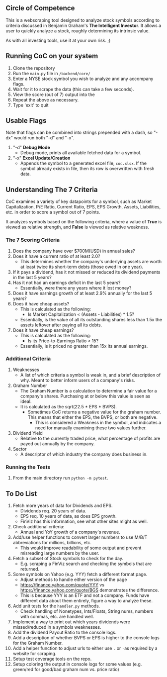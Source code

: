 ## Circle of Competence

This is a webscraping tool designed to analyze stock symbols according to criteria discussed in Benjamin Graham's __The Intelligent Investor__. It allows a user to quickly analyze a stock, roughly determining its intrinsic value.

As with all investing tools, use it at your own risk. ;)

## Running CoC on your system

1. Clone the repository
2. Run the `main.py` file in `/backend/core/`
3. Enter a NYSE stock symbol you wish to analyze and any accompany flags.
4. Wait for it to scrape the data (this can take a few seconds).
5. View the score (out of 7) output into the
6. Repeat the above as necessary.
7. Type 'exit' to quit

## Usable Flags

Note that flags can be combined into strings prepended with a dash, so "-dx" would run both "-d" and "-x".

1. "-d" **Debug Mode**
   * Debug mode, prints all available fetched data for a symbol.
2. "-x" **Excel Update/Creation**
   * Appends the symbol to a generated excel file, `coc.xlsx`. If the symbol already exists in file, then its row is overwritten with fresh data.

## Understanding The 7 Criteria

CoC examines a variety of key datapoints for a symbol, such as Market Capitalization, P/E Ratio, Current Ratio, EPS, EPS Growth, Assets, Liabilities, etc. in order to score a symbol out of 7 points.

It analyzes symbols based on the following criteria, where a value of **True** is viewed as relative strength, and **False** is viewed as relative weakness.

### The 7 Scoring Criteria

1. Does the company have over $700M(USD) in annual sales?
2. Does it have a current ratio of at least 2.0?
   * This determines whether the company's underlying assets are worth at least twice its short-term debts (those owed in one year).
3. If it pays a dividend, has it not missed or reduced its dividend payments in the last 5 years?
4. Has it not had an earnings deficit in the last 5 years?
   * Essentially, were there any years where it lost money?
5. Does it have earnings growth of at least 2.9% annually for the last 5 years?
6. Does it have cheap assets?
   * This is calculated as the following:
     * Is Market Capitalization < (Assets - Liabilities) * 1.5?
   * Essentially, is the value of all its outstanding shares less than 1.5x the assets leftover after paying all its debts.
7. Does it have cheap earnings?
   * This is calculated as the following:
     * Is its Price-to-Earnings Ratio < 15?
   * Essentially, is it priced no greater than 15x its annual earnings.

### Additional Criteria

1. Weaknesses
   * A list of which criteria a symbol is weak in, and a brief description of why. Meant to better inform users of a company's risks.
2. Graham Number
   * The Graham Number is a calculation to determine a fair value for a company's shares. Purchasing at or below this value is seen as ideal.
   * It is calculated as the sqrt(22.5 * EPS * BVPS).
     * Sometimes CoC returns a negative value for the graham number. This means that either the EPS, the BVPS, or both are negative.
       * This is considered a Weakness in the symbol, and indicates a need for manually examining these two values further.
3. Dividend Yield
   * Relative to the currently traded price, what percentage of profits are payed out annually by the company.
4. Sector
   * A descriptor of which industry the company does business in.

### Running the Tests

1. From the main directory run `python -m pytest`.

## To Do List

1. Fetch more years of data for Dividends and EPS.
   * Dividends req. 20 years of data.
   * EPS req. 10 years of data, as does EPS growth.
   * FinViz has this information, see what other sites might as well.
2. Check additional criteria:
   * Annual and YoY growth of a company's revenue.
3. Add/use helper functions to convert larger numbers to use M/B/T abbreviations for millions, billions, etc.
   * This would improve readability of some output and prevent misreading large numbers by the user.
4. Fetch a subset of Stock symbols to check for the day.
   * E.g. scraping a FinViz search and checking the symbols that are returned.
5. Some symbols on Yahoo (e.g. YYY) fetch a different format page.
   * Adjust methods to handle either version of the page
   * https://finance.yahoo.com/quote/YYY vs https://finance.yahoo.com/quote/BGS demonstrates the difference.
   * This is because YYY is an ETF and not a company. Funds have different data about them entirely, figure a way to analyze these.
6. Add unit tests for the `handler.py` methods.
   * Check handling of Nonetypes, Ints/Floats, String nums, numbers with commas, etc. are handled well.
7. Implement a way to print out which years dividends were missed/reduced in a symbols weaknesses.
8. Add the dividend Payout Ratio to the console logs.
9. Add a description of whether BVPS or EPS is higher to the console logs for the Graham Number.
10. Add a helper function to adjust urls to either use `.` or `-`as required by a website for scraping.
11. Setup test coverage tools on the repo.
12. Setup coloring the output in console logs for some values (e.g. green/red for good/bad graham num vs. price ratio)

